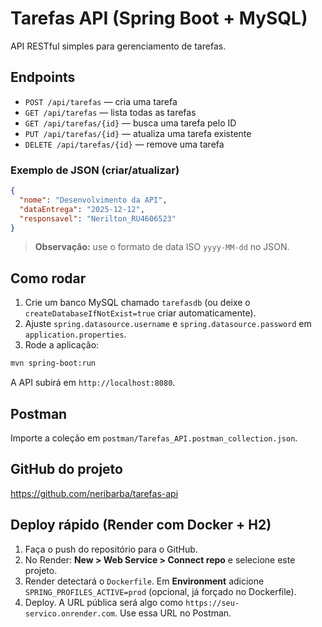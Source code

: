 # Tarefas API (Spring Boot + MySQL)

API RESTful simples para gerenciamento de tarefas.

## Endpoints

- `POST /api/tarefas` — cria uma tarefa
- `GET /api/tarefas` — lista todas as tarefas
- `GET /api/tarefas/{id}` — busca uma tarefa pelo ID
- `PUT /api/tarefas/{id}` — atualiza uma tarefa existente
- `DELETE /api/tarefas/{id}` — remove uma tarefa

### Exemplo de JSON (criar/atualizar)

```json
{
  "nome": "Desenvolvimento da API",
  "dataEntrega": "2025-12-12",
  "responsavel": "Nerilton_RU4606523"
}
```

> **Observação:** use o formato de data ISO `yyyy-MM-dd` no JSON.

## Como rodar

1. Crie um banco MySQL chamado `tarefasdb` (ou deixe o `createDatabaseIfNotExist=true` criar automaticamente).
2. Ajuste `spring.datasource.username` e `spring.datasource.password` em `application.properties`.
3. Rode a aplicação:

```bash
mvn spring-boot:run
```

A API subirá em `http://localhost:8080`.

## Postman

Importe a coleção em `postman/Tarefas_API.postman_collection.json`.

## GitHub do projeto
https://github.com/neribarba/tarefas-api


## Deploy rápido (Render com Docker + H2)
1. Faça o push do repositório para o GitHub.
2. No Render: **New > Web Service > Connect repo** e selecione este projeto.
3. Render detectará o `Dockerfile`. Em **Environment** adicione `SPRING_PROFILES_ACTIVE=prod` (opcional, já forçado no Dockerfile).
4. Deploy. A URL pública será algo como `https://seu-servico.onrender.com`. Use essa URL no Postman.
